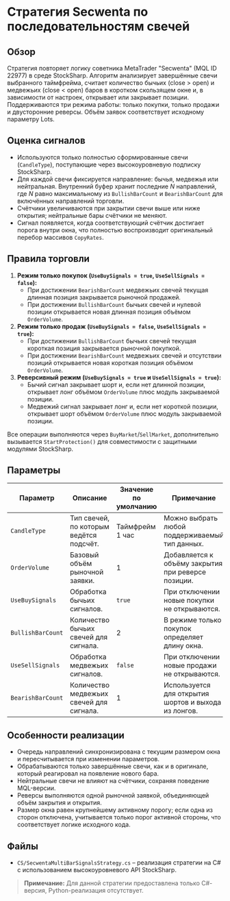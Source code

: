 # Стратегия Secwenta по последовательностям свечей

## Обзор
Стратегия повторяет логику советника MetaTrader "Secwenta" (MQL ID 22977) в среде StockSharp. Алгоритм анализирует завершённые свечи выбранного таймфрейма, считает количество бычьих (close > open) и медвежьих (close < open) баров в коротком скользящем окне и, в зависимости от настроек, открывает или закрывает позиции. Поддерживаются три режима работы: только покупки, только продажи и двусторонние реверсы. Объём заявок соответствует исходному параметру Lots.

## Оценка сигналов
- Используются только полностью сформированные свечи (`CandleType`), поступающие через высокоуровневую подписку StockSharp.
- Для каждой свечи фиксируется направление: бычья, медвежья или нейтральная. Внутренний буфер хранит последние *N* направлений, где *N* равно максимальному из `BullishBarCount` и `BearishBarCount` для включённых направлений торговли.
- Счётчики увеличиваются при закрытии свечи выше или ниже открытия; нейтральные бары счётчики не меняют.
- Сигнал появляется, когда соответствующий счётчик достигает порога внутри окна, что полностью воспроизводит оригинальный перебор массивов `CopyRates`.

## Правила торговли
1. **Режим только покупок (`UseBuySignals = true`, `UseSellSignals = false`):**
   - При достижении `BearishBarCount` медвежьих свечей текущая длинная позиция закрывается рыночной продажей.
   - При достижении `BullishBarCount` бычьих свечей и нулевой позиции открывается новая длинная позиция объёмом `OrderVolume`.
2. **Режим только продаж (`UseBuySignals = false`, `UseSellSignals = true`):**
   - При достижении `BullishBarCount` бычьих свечей текущая короткая позиция закрывается рыночной покупкой.
   - При достижении `BearishBarCount` медвежьих свечей и отсутствии позиций открывается новая короткая позиция объёмом `OrderVolume`.
3. **Реверсивный режим (`UseBuySignals = true` и `UseSellSignals = true`):**
   - Бычий сигнал закрывает шорт и, если нет длинной позиции, открывает лонг объёмом `OrderVolume` плюс модуль закрываемой позиции.
   - Медвежий сигнал закрывает лонг и, если нет короткой позиции, открывает шорт объёмом `OrderVolume` плюс модуль закрываемой позиции.

Все операции выполняются через `BuyMarket`/`SellMarket`, дополнительно вызывается `StartProtection()` для совместимости с защитными модулями StockSharp.

## Параметры
| Параметр | Описание | Значение по умолчанию | Примечание |
|----------|----------|-----------------------|------------|
| `CandleType` | Тип свечей, по которым ведётся подсчёт. | Таймфрейм 1 час | Можно выбрать любой поддерживаемый тип данных. |
| `OrderVolume` | Базовый объём рыночной заявки. | 1 | Добавляется к объёму закрытия при реверсе позиции. |
| `UseBuySignals` | Обработка бычьих сигналов. | `true` | При отключении новые покупки не открываются. |
| `BullishBarCount` | Количество бычьих свечей для сигнала. | 2 | В режиме только покупок определяет длину окна. |
| `UseSellSignals` | Обработка медвежьих сигналов. | `false` | При отключении новые продажи не открываются. |
| `BearishBarCount` | Количество медвежьих свечей для сигнала. | 1 | Используется для открытия шортов и выхода из лонгов. |

## Особенности реализации
- Очередь направлений синхронизирована с текущим размером окна и пересчитывается при изменении параметров.
- Обрабатываются только завершённые свечи, как и в оригинале, который реагировал на появление нового бара.
- Нейтральные свечи не влияют на счётчики, сохраняя поведение MQL-версии.
- Реверсы выполняются одной рыночной заявкой, объединяющей объём закрытия и открытия.
- Размер окна равен крупнейшему активному порогу; если одна из сторон отключена, учитывается только порог активной стороны, что соответствует логике исходного кода.

## Файлы
- `CS/SecwentaMultiBarSignalsStrategy.cs` – реализация стратегии на C# с использованием высокоуровневого API StockSharp.

> **Примечание:** Для данной стратегии предоставлена только C#-версия, Python-реализация отсутствует.
